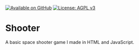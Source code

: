 [![Available on GitHub](https://img.shields.io/badge/Available%20on-GitHub-white?style=flat-square&logo=github)](https://github.com/mb2g17/Shooter)
[![License: AGPL v3](https://img.shields.io/badge/Licensed%20under-AGPLv3-blue?logo=gnu)](https://www.gnu.org/licenses/agpl-3.0)

# Shooter

A basic space shooter game I made in HTML and JavaScript.